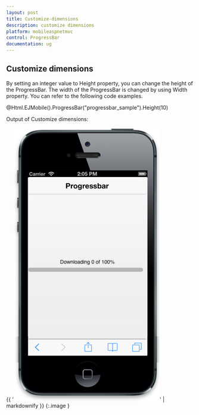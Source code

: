 ```yaml
---
layout: post
title: Customize-dimensions
description: customize dimensions
platform: mobileaspnetmvc
control: ProgressBar
documentation: ug
---
```


## Customize dimensions

By setting an integer value to Height property, you can change the height of the ProgressBar. The width of the ProgressBar is changed by using Width property. You can refer to the following code examples.

@Html.EJMobile().ProgressBar("progressbar_sample").Height(10)

Output of Customize dimensions:

{{ '![F:/Progrimg/ios7_phone - Copy (6).png](Customize-dimensions_images/Customize-dimensions_img1.png)' | markdownify }}
{:.image }


